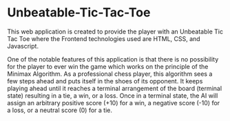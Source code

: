 # Unbeatable-Tic-Tac-Toe



This web application is created to provide the player with an Unbeatable Tic Tac Toe where the Frontend technologies used are HTML, CSS, and Javascript.

One of the notable features of this application is that there is no possibility for the player to ever win the game which works on the principle of the Minimax Algorithm.
As a professional chess player, this algorithm sees a few steps ahead and puts itself in the shoes of its opponent. It keeps playing ahead until it reaches a terminal arrangement of the board (terminal state) resulting in a tie, a win, or a loss. Once in a terminal state, the AI will assign an arbitrary positive score (+10) for a win, a negative score (-10) for a loss, or a neutral score (0) for a tie.


